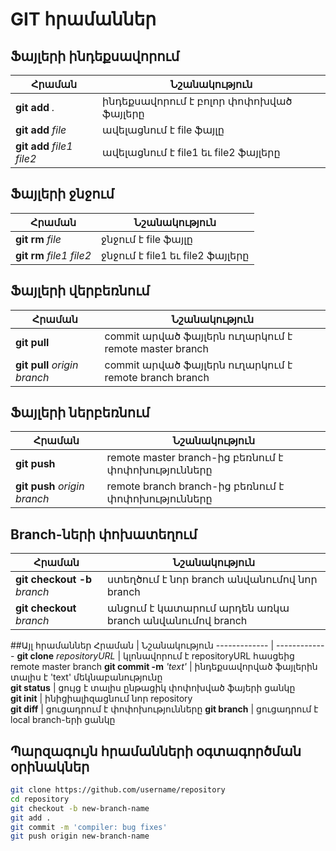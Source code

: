 # GIT հրամաններ

## Ֆայլերի ինդեքսավորում
Հրաման  | Նշանակություն
------------- | -------------
**git add** *.*  | ինդեքսավորում է բոլոր փոփոխված ֆայլերը  
**git add** *file*  | ավելացնում է file ֆայլը  
**git add** *file1* *file2*  | ավելացնում է file1 եւ file2 ֆայլերը  

## Ֆայլերի ջնջում
Հրաման  | Նշանակություն
------------- | -------------
**git rm** *file*  | ջնջում է file ֆայլը  
**git rm** *file1* *file2*  | ջնջում է file1 եւ file2 ֆայլերը

## Ֆայլերի վերբեռնում
Հրաման  | Նշանակություն
------------- | -------------
**git pull**  | commit արված ֆայլերն ուղարկում է remote master branch
**git pull** *origin* *branch*  | commit արված ֆայլերն ուղարկում է remote branch branch

## Ֆայլերի ներբեռնում
Հրաման  | Նշանակություն
------------- | -------------
**git push**  | remote master branch-ից բեռնում է փոփոխությունները  
**git push** *origin* *branch*  | remote branch branch-ից բեռնում է փոփոխությունները  

## Branch-ների փոխատեղում
Հրաման  | Նշանակություն
------------- | -------------
**git checkout -b** *branch*  | ստեղծում է նոր branch անվանումով նոր branch  
**git checkout** *branch*  | անցում է կատարում արդեն առկա branch անվանումով branch  

##Այլ հրամաններ
Հրաման  | Նշանակություն
------------- | -------------
**git clone** *repositoryURL*  | կլոնավորում է repositoryURL հասցեից remote master branch
**git commit -m** *'text'*  | ինդեքսավորված ֆայլերին տալիս է 'text' մեկնաբանությունը  
**git status**  | ցույց է տալիս ընթացիկ փոփոխված ֆայերի ցանկը  
**git init**  | ինիցիալիզացնում նոր repository  
**git diff**  | ցուցադրում է փոփոխությունները 
**git branch**  | ցուցադրում է local branch-երի ցանկը

## Պարզագույն հրամանների օգտագործման օրինակներ
```bash
git clone https://github.com/username/repository  
cd repository  
git checkout -b new-branch-name  
git add .
git commit -m 'compiler: bug fixes'  
git push origin new-branch-name  
```

